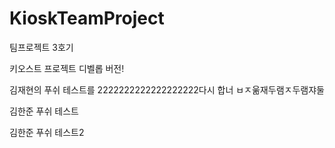 # KioskTeamProject

팀프로젝트 3호기

키오스트 프로젝트 디벨롭 버전!

김재현의 푸쉬 테스트를 2222222222222222222다시 합너 ㅂㅈ욺재두램ㅈ두램쟈둘

김한준 푸쉬 테스트

김한준 푸쉬 테스트2